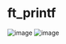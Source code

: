 # ft_printf
![image](https://user-images.githubusercontent.com/62228465/124280911-9712e880-db1f-11eb-940c-b3318f61d174.png)
![image](https://user-images.githubusercontent.com/62228465/124282163-e574b700-db20-11eb-8e1a-8b6a6f73de2a.png)
